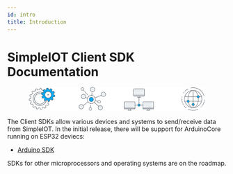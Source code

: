 ```yaml
---
id: intro
title: Introduction
---
```


# SimpleIOT Client SDK Documentation

<p align="center">

<img src="/img/client-sdk.png" width="80%" />

</p>

The Client SDKs allow various devices and systems to send/receive data from SimpleIOT.  In the initial release, there will be support for ArduinoCore running on ESP32 deviecs:

- [Arduino SDK](arduino/intro)

SDKs for other microprocessors and operating systems are on the roadmap.

